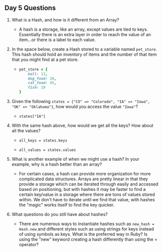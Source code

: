 ## Day 5 Questions

1. What is a Hash, and how is it different from an Array?

   - A hash is a storage, like an array, except values are tied to keys. Essentially there is an extra layer in order to reach the value of an item...or there is a label to each value.

1. In the space below, create a Hash stored to a variable named `pet_store`.  This hash should hold an inventory of items and the number of that item that you might find at a pet store.

   - ```ruby
     pet_store = {
         ball: 13,
         dog_food: 10,
         cat_food: 45,
         fish: 19
     }
     ```

1. Given the following `states = {"CO" => "Colorado", "IA" => "Iowa", "OK" => "Oklahoma"}`, how would you access the value `"Iowa"`?

   - `states["IA"]`

1. With the same hash above, how would we get all the keys?  How about all the values?

   - `all_keys = states.keys`

   - `all_values = states.values`

1. What is another example of when we might use a hash?  In your example, why is a hash better than an array?

   - For certain cases, a hash can provide more organization for more complicated data structures. Arrays are pretty linear in that they provide a storage which can be iterated through easily and accessed based on positioning, but with hashes it may be faster to find a certain key/value in a storage where there are tons of values stored within. We don't have to iterate until we find that value, with hashes the "magic" works itself to find the key quicker.

1. What questions do you still have about hashes?

   - There are numerous ways to instantiate hashes such as `new_hash = Hash.new` and different styles such as using strings for keys instead of using symbols as keys. What is the preferred way in Ruby? Is using the "new" keyword creating a hash differently than using the = operator?